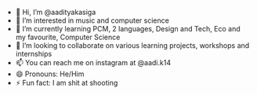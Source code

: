 - 👋 Hi, I’m @aadityakasiga
- 👀 I’m interested in music and computer science
- 🌱 I’m currently learning PCM, 2 languages, Design and Tech, Eco and my favourite, Computer Science
- 💞️ I’m looking to collaborate on various learning projects, workshops and internships
- 📫 You can reach me on instagram at @aadi.k14
- 😄 Pronouns: He/Him
- ⚡ Fun fact: I am shit at shooting
